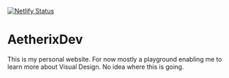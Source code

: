 [![Netlify Status](https://api.netlify.com/api/v1/badges/b7a55393-e5c5-4854-b533-0dffbb140c37/deploy-status)](https://app.netlify.com/sites/aetherixdev/deploys)

# AetherixDev

This is my personal website. For now mostly a playground enabling me to learn more about Visual Design. No idea where this is going.

